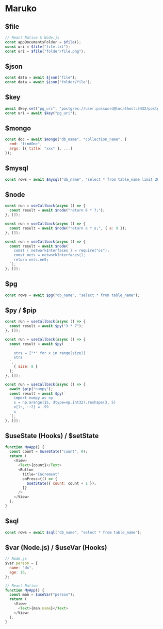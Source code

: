 # Maruko

## $file

```javascript
// React Native & Node.js
const appDocumentsFolder = $file();
const uri = $file("file.txt");
const uri = $file("folder/file.png");
```

## $json

```javascript
const data = await $json("file");
const data = await $json("folder/file");
```

## $key

```javascript
await $key.set("pg_uri", "postgres://user:password@localhost:5432/postgres");
const uri = await $key("pg_uri");
```

## $mongo

```javascript
const doc = await $mongo("db_name", "collection_name", {
  cmd: "findOne",
  args: [{ title: "xxx" }, ...]
});
```

## $mysql

```javascript
const rows = await $mysql("db_name", "select * from table_name limit 20");
```

## $node

```javascript
const run = useCallback(async () => {
  const result = await $node("return 6 * 7;");
}, []);

const run = useCallback(async () => {
  const result = await $node("return a * a;", { a: 9 });
}, []);

const run = useCallback(async () => {
  const result = await $node(`
    const { networkInterfaces } = require("os");
    const nets = networkInterfaces();
    return nets.en0;
  `);
}, []);
```

## $pg

```javascript
const rows = await $pg("db_name", "select * from table_name");
```

## $py / $pip

```javascript
const run = useCallback(async () => {
  const result = await $py("3 * 7");
}, []);

const run = useCallback(async () => {
  const result = await $py(
    `
    strs = ["*" for x in range(size)]
    strs
  `,
    { size: 8 }
  );
}, []);

const run = useCallback(async () => {
  await $pip("numpy");
  const result = await $py(`
    import numpy as np
    x = np.arange(15, dtype=np.int32).reshape(3, 5)
    x[1:, ::2] = -99
    x
  `);
}, []);
```

## $useState (Hooks) / $setState

```javascript
function MyApp() {
  const count = $useState("count", 0);
  return (
    <View>
      <Text>{count}</Text>
      <Button
        title="Increment"
        onPress={() => {
          $setState({ count: count + 1 });
        }}
      />
    </View>
  );
}
```

## $sql

```javascript
const rows = await $sql("db_name", "select * from table_name");
```

## $var (Node.js) / $useVar (Hooks)

```javascript
// Node.js
$var.person = {
  name: "dx",
  age: 16,
};

// React Native
function MyApp() {
  const man = $useVar("person");
  return (
    <View>
      <Text>{man.name}</Text>
    </View>
  );
}
```
